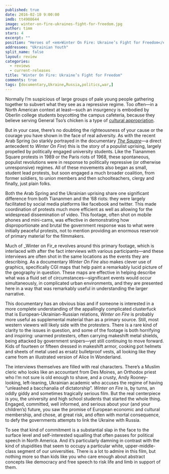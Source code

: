 ```yaml
---
published: true
date: 2016-02-10 9:00:00
imdb: tt4908644
image: winter-on-fire-ukraines-fight-for-freedom.jpg
author: timm
stars: 4
excerpt: ""
position: "Heroes of <em>Winter On Fire: Ukraine’s Fight for Freedom</em>"
addressee: "Ukrainian Youth"
split_name: false
layout: review
categories: 
  - reviews
  - current-releases
title: "Winter On Fire: Ukraine’s Fight for Freedom"
comments: true
tags: [documentary,Ukraine,Russia,politics,war,]
---
```

Normally I’m suspicious of large groups of pale young people gathering together to subvert what they see as a repressive regime. Too often—in a North American context at least—such an insurgency is embodied by Oberlin college students boycotting the campus cafeteria, because they believe serving General Tso’s chicken is a type of [cultural appropriation](http://www.vanityfair.com/news/2015/12/oberlin-protest-dining-hall-food). 

But in your case, there’s no doubting the righteousness of your cause or the courage you have shown in the face of real adversity. As with the recent Arab Spring (so starkly portrayed in the documentary [_The Square_](http://www.dearcastandcrew.com/content/2014/1/25/the-square.html)—a direct antecedent to _Winter On Fire_) this is the story of a populist uprising, largely propelled by politically engaged university students. Like the Tiananmen Square protests in 1989 or the Paris riots of 1968, these spontaneous, populist revolutions were in response to politically repressive (or otherwise unresponsive) regimes. All of these movements also began as small, student lead protests, but soon engaged a much broader coalition, from former soldiers, to union members and then schoolteachers, clergy and finally, just plain folks.

Both the Arab Spring and the Ukrainian uprising share one significant difference from both Tiananmen and the ’68 riots: they were largely facilitated by social media platforms like facebook and twitter. This made coordination of protests much more efficient as well as allowing for the widespread dissemination of video. This footage, often shot on mobile phones and mini-cams, was effective in demonstrating how disproportionate and brutal the government response was to what were initially peaceful protests, not to mention providing an enormous reservoir of primary material for the filmmakers. 

Much of _Winter on Fir_e revolves around this primary footage, which is interlaced with after the fact interviews with various participants—and these interviews are often shot in the same locations as the events they are describing. As a documentary _Winter On Fire_ also makes clever use of graphics, specifically CGI maps that help paint a remarkably lucid picture of the geography in question. These maps are effective in helping describe what was a fluid set of circumstances—significant events would occur simultaneously, in complicated urban environments, and they are presented here in a way that was remarkably useful in understanding the larger narrative.

This documentary has an obvious bias and if someone is interested in a more complete understanding of the appallingly complicated clusterfuck that is European-Ukrainian-Russian relations, _Winter on Fire_ is probably more useful as supplemental material than as a primary source. Still, most western viewers will likely side with the protesters. There is a rare kind of clarity to the issues in question, and some of the footage is both horrifying and inspiring: unarmed protesters, often carrying makeshift metal shields, being attacked by government snipers—yet still continuing to move forward. Kids of fourteen or fifteen dressed in makeshift armor, cooking pot helmets and sheets of metal used as ersatz bulletproof vests, all looking like they came from an illustrated version of Alice In Wonderland.

The interviews themselves are filled with real characters. There’s a Muslim cleric who looks like an accountant from Des Moines, an Orthodox priest who I’m not sure is old enough to shave, and a crusty, Andy Rooney-looking, left-leaning, Ukrainian academic who accuses the regime of having “unleashed a bacchanalia of dictatorship”. _Winter on Fire_ is, by turns, an oddly giddy and sometimes tragically serious film. But the real centerpiece is you, the university and high school students that started the whole thing. Engaged, committed, well informed, and serious about your (and your children’s) future, you saw the promise of European economic and cultural membership, and chose, at great risk, and often with mortal consequence, to defy the governments attempts to link the Ukraine with Russia.

To see that kind of commitment is a substantial slap in the face to the surface level and self-interested squalling that often passes for political speech in North America. And it’s particularly damning in contrast with the kind of stupidities that seem to occupy a particular white, upper-middle-class segment of our universities. There is a lot to admire in this film, but nothing more so than kids like you who care enough about abstract concepts like democracy and free speech to risk life and limb in support of them.
